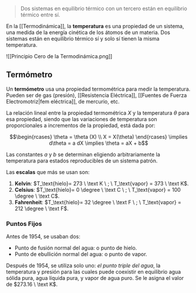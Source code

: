 >Dos sistemas en equilibrio térmico con un tercero están en equilibrio térmico entre sí.

En la [[Termodinámica]], la **temperatura** es una propiedad de un sistema, una medida de la energía cinética de los átomos de un materia. Dos sistemas están en equilibrio térmico sí y solo sí tienen la misma temperatura.

![[Principio Cero de la Termodinámica.png]]

## Termómetro

Un **termómetro** usa una propiedad termométrica para medir la temperatura. Pueden ser de gas (presión), [[Resistencia Eléctrica]], [[Fuentes de Fuerza Electromotriz|fem eléctrica]], de mercurio, etc.

La relación lineal entre la propiedad termométrica $X$ y la temperatura $\theta$ para esa propiedad, siendo que las variaciones de temperatura son proporcionales a incrementos de la propiedad, está dada por:

$$\begin{rcases} \theta = \theta (X) \\ X = X(\theta) \end{rcases} \implies d\theta = a dX \implies \theta = aX + b$$

Las constantes $a$ y $b$ se determinan eligiendo arbitrariamente la temperatura para estados reproducibles de un sistema patrón.

Las **escalas** que más se usan son:

1. **Kelvin**: $T_\text{hielo}= 273 \ \text K \ ; \ T_\text{vapor} = 373 \ \text K$.
2. **Celsius**: $T_\text{hielo}= 0 \degree \ \text C \ ; \ T_\text{vapor} = 100 \degree \ \text C$.
3. **Fahrenheit**: $T_\text{hielo}= 32 \degree \ \text F \ ; \ T_\text{vapor} = 212 \degree \ \text F$.

### Puntos Fijos

Antes de 1954, se usaban dos:

- Punto de fusión normal del agua: o punto de hielo.
- Punto de ebullición normal del agua: o punto de vapor.

Después de 1954, se utiliza solo uno: *el punto triple del agua*, la temperatura y presión para las cuales puede coexistir en equilibrio agua sólida pura, agua líquida pura, y vapor de agua puro. Se le asigna el valor de $273.16 \ \text K$.
